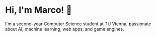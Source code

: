 # Hi, I'm Marco! 👋
I'm a second-year Computer Science student at TU Vienna, passionate about AI, machine learning, web apps, and game engines.
